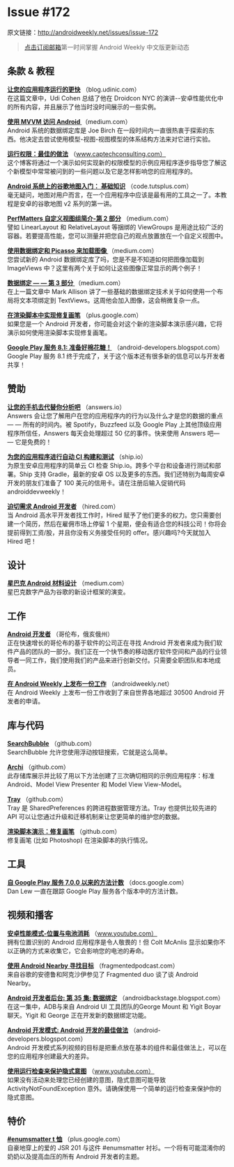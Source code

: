 # Issue #172

>
原文链接：<http://androidweekly.net/issues/issue-172>

> [点击订阅邮箱](http://tinyletter.com/androidweeklycn)第一时间掌握 Android Weekly 中文版更新动态

## 条款 & 教程

**[让您的应用程序运行的更快](http://blog.udinic.com/2015/09/15/speed-up-your-app)**
（blog.udinic.com）  
在这篇文章中，Udi Cohen 总结了他在 Droidcon NYC 的演讲--安卓性能优化中的所有内容，并且展示了他当时没时间展示的一些实例。

**[使用 MVVM 访问 Android ](https://medium.com/ribot-labs/approaching-android-with-mvvm-8ceec02d5442)**
（medium.com）  
Android 系统的数据绑定库是 Joe Birch 在一段时间内一直很热衷于探索的东西。他决定去尝试使用模型-视图-视图模型的体系结构方法来对它进行实验。

**[运行权限：最佳的做法](http://www.captechconsulting.com/blogs/runtime-permissions-best-practices-and-how-to-gracefully-handle-permission-removal)**
（www.captechconsulting.com）  
这个博客将通过一个演示如何实现新的权限模型的示例应用程序逐步指导您了解这个新模型中常常被问到的一些问题以及它是怎样影响您的应用程序的。

**[Android 系统上的谷歌地图入门： 基础知识](http://code.tutsplus.com/tutorials/getting-started-with-google-maps-for-android-basics--cms-24635)**
（code.tutsplus.com）  
毫无疑问，地图对用户而言，在一个应用程序中应该是最有用的工具之一了。本教程是安卓的谷歌地图 v2 系列的第一讲。

**[PerfMatters 自定义视图组简介-第 2 部分](https://medium.com/android-news/perfmatters-introduction-to-custom-viewgroups-to-improve-performance-part-2-f14fbcd47c)**
（medium.com）  
譬如 LinearLayout 和 RelativeLayout 等捆绑的 ViewGroups 是用途比较广泛的容器。若要提高性能，您可以测量并把您自己的观点放置放在一个自定义视图中。

**[使用数据绑定和 Picasso 来加载图像 ](https://medium.com/@ivanc/loading-images-with-data-binding-and-picasso-555dad683fdc)**
（medium.com）  
您尝试新的 Android 数据绑定库了吗，您是不是不知道如何把图像加载到 ImageViews 中？这里有两个关于如何让这些图像正常显示的两个例子！

**[数据绑定 — — 第 3 部分 ](https://medium.com/@ivanc/loading-images-with-data-binding-and-picasso-555dad683fdc)**
（medium.com）  
在上一篇文章中 Mark Allison 讲了一些基础的数据绑定技术关于如何使用一个布局将文本项绑定到 TextViews。这周他会加入图像，这会稍微复杂一点。

**[在渲染脚本中实现修复画笔](https://plus.google.com/+RomainGuy/posts/M3ueUxUpBs1)**
（plus.google.com）  
如果您是一个 Android 开发者，你可能会对这个新的渲染脚本演示感兴趣，它将演示如何使用渲染脚本实现修复画笔。

**[Google Play 服务 8.1: 准备好棉花糖！](http://android-developers.blogspot.com/2015/09/google-play-services-81-get-ready-for.html)**
（android-developers.blogspot.com）  
Google Play 服务 8.1 终于完成了，关于这个版本还有很多新的信息可以与开发者共享！

## 赞助

**[让您的手机去代替你分析吧](https://answers.io/?utm_source=sponsor&utm_medium=androidweekly&utm_campaign=androidweekly_9.13.2015&utm_content=sponsor_link)**
（answers.io）  
Answers 会让您了解用户在您的应用程序内的行为以及什么才是您的数据的重点 — — 所有的时间内。被 Spotify，Buzzfeed 以及 Google Play 上其他顶级应用程序所信任，Answers 每天会处理超过 50 亿的事件。快来使用 Answers 吧— — 它是免费的！

**[为您的应用程序进行自动 CI 构建和测试](https://ship.io/landing/?utm_source=androiddevweekly)**
（ship.io）  
为原生安卓应用程序的简单云 CI 检查 Ship.io。跨多个平台和设备进行测试和部署。Ship 支持 Gradle，最新的安卓 OS 以及更多的东西。我们还特别为每周安卓开发的朋友们准备了 100 美元的信用卡。请在注册后输入促销代码 androiddevweekly！

**[迫切需求 Android 开发者](http://hired.com/?utm_source=newsletters&utm_medium=androidweekly&utm_campaign=n-q3_15-androidweeklyspons)**
（hired.com）  
当 Android 高水平开发者找工作时，Hired 赋予了他们更多的权力。您只需要创建一个简历，然后在雇佣市场上停留 1 个星期，便会有适合您的科技公司！你将会提前得到工资/股，并且你没有义务接受任何的 offer。感兴趣吗?今天就加入 Hired 吧！

## 设计

**[星巴克 Android 材料设计](https://medium.com/android-news/starbucks-android-material-design-142e2c43feb )**
（medium.com）  
星巴克数字产品为谷歌的新设计框架的演变。

## 工作

**[Android 开发者](http://columbus.craigslist.org/web/5216365723.html)**
（哥伦布，俄亥俄州）  
正在快速增长的哥伦布的基于软件的公司正在寻找 Android 开发者来成为我们软件产品的团队的一部分。我们正在一个快节奏的移动医疗软件空间和产品的行业领导者一同工作，我们使用我们的产品来进行创新交付。只需要全职团队和本地成员。

**[在 Android Weekly 上发布一份工作](http://androidweekly.net/jobs/new)**
（androidweekly.net）  
在 Android Weekly 上发布一份工作收到了来自世界各地超过 30500 Android 开发者的申请。

## 库与代码

**[SearchBubble](https://github.com/tunjos/searchbubble)**
（github.com）  
SearchBubble 允许您使用浮动按钮搜索，它就是这么简单。

**[Archi](https://github.com/ivacf/archi)**
（github.com）  
此存储库展示并比较了用以下方法创建了三次确切相同的示例应用程序：标准 Android、Model View Presenter 和 Model View View-Model。

**[Tray](https://github.com/grandcentrix/tray)**
（github.com）  
Tray 是 SharedPreferences 的跨进程数据管理方法。Tray 也提供比较先进的 API 可以让您通过升级和迁移机制来让您更简单的维护您的数据。

**[渲染脚本演示：修复画笔](https://android.googlesource.com/platform/frameworks/rs/+/master/java/tests/HealingBrush/)**
（github.com）  
修复画笔 (比如 Photoshop) 在渲染脚本的执行情况。

## 工具

**[自 Google Play 服务 7.0.0 以来的方法计数](https://docs.google.com/spreadsheets/d/1XuxyP8_BOrpU30QUO-0s7NK2dUfy-IEqy5nOf1BhZ9M/edit?usp=sharing)**
（docs.google.com）  
Dan Lew 一直在跟踪 Google Play 服务各个版本中的方法计数。

## 视频和播客

**[安卓性能模式-位置与电池消耗](https://www.youtube.com/watch?v=81W61JA6YHw&feature=youtu.be)**
（www.youtube.com）  
拥有位置识别的 Android 应用程序是令人敬畏的！但 Colt McAnlis 显示如果你不以正确的方式来收集它，它会影响您的电池的寿命。

**[使用 Android Nearby 寻找目标](http://fragmentedpodcast.com/episodes/17/)**
（fragmentedpodcast.com）  
来自谷歌的安德鲁和阿克沙伊参见了 Fragmented duo 谈了谈 Android Nearby。

**[Android 开发者后台: 第 35 集: 数据绑定](http://androidbackstage.blogspot.com/2015/09/episode-35-data-bound.html)**
（androidbackstage.blogspot.com）  
在这一集中，ADB与来自 Android UI 工具团队的George Mount 和 Yigit Boyar 聊天。Yigit 和 George 正在开发新的数据绑定功能。

**[Android 开发模式: Android 开发的最佳做法](http://android-developers.blogspot.com/2015/09/android-development-patterns-series-on.html)**
（android-developers.blogspot.com）  
Android 开发模式系列视频的目标是把重点放在基本的组件和最佳做法上，可以在您的应用程序创建最大的差异。

**[使用运行检查来保护隐式意图](https://www.youtube.com/watch?v=HGElAW224dE&linkId=17306832)**
（www.youtube.com）  
如果没有活动来处理您已经创建的意图，隐式意图可能导致 ActivityNotFoundException 意外。请确保使用一个简单的运行检查来保护你的隐式意图。

## 特价

**[#enumsmatter t 恤](https://plus.google.com/+MichaelEvans/posts/ePRHME8dgoB)**
（plus.google.com）  
自豪地穿上的爱的 JSR 201 与这件 #enumsmatter 衬衫。一个将有可能混淆你的奶奶以及提高血压的所有 Android 开发者的主题。

